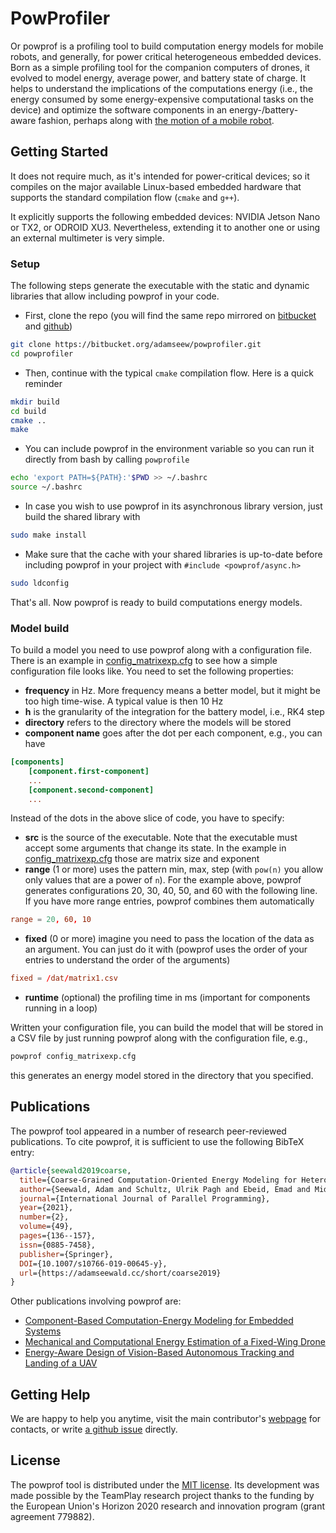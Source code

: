 
# PowProfiler

Or powprof is a profiling tool to build computation energy models for mobile robots, and generally, for power critical heterogeneous embedded devices. Born as a simple profiling tool for the companion computers of drones, it evolved to model energy, average power, and battery state of charge. It helps to understand the implications of the computations energy (i.e., the energy consumed by some energy-expensive computational tasks on the device) and optimize the software components in an energy-/battery- aware fashion, perhaps along with [the motion of a mobile robot](https://github.com/adamseew/energy-planning-paper).

## Getting Started

It does not require much, as it's intended for power-critical devices; so it compiles on the major available Linux-based embedded hardware that supports the standard compilation flow (`cmake` and `g++`).

It explicitly supports the following embedded devices: NVIDIA Jetson Nano or TX2, or ODROID XU3. Nevertheless, extending it to another one or using an external multimeter is very simple.

### Setup
The following steps generate the executable with the static and dynamic libraries that allow including powprof in your code. 

* First, clone the repo (you will find the same repo mirrored on [bitbucket](https://bitbucket.org/adamseew/powprofiler.git) and [github](https://github.com/adamseew/powprofiler.git))
```bash
git clone https://bitbucket.org/adamseew/powprofiler.git
cd powprofiler
```
* Then, continue with the typical `cmake` compilation flow. Here is a quick reminder
```bash
mkdir build
cd build
cmake ..
make
```
* You can include powprof in the environment variable so you can run it directly from bash by calling `powprofile`
```bash
echo 'export PATH=${PATH}:'$PWD >> ~/.bashrc
source ~/.bashrc
```
* In case you wish to use powprof in its asynchronous library version, just build the shared library with
```bash
sudo make install
```
* Make sure that the cache with your shared libraries is up-to-date before including powprof in your project with `#include <powprof/async.h>`
```bash
sudo ldconfig
```

That's all. Now powprof is ready to build computations energy models.

### Model build

To build a model you need to use powprof along with a configuration file. There is an example in [config_matrixexp.cfg](config_matrixexp.cfg) to see how a simple configuration file looks like. You need to set the following properties:

* __frequency__ in Hz. More frequency means a better model, but it might be too high time-wise. A typical value is then 10 Hz
* __h__ is the granularity of the integration for the battery model, i.e., RK4 step
* __directory__ refers to the directory where the models will be stored
* __component name__ goes after the dot per each component, e.g., you can have
```conf
[components]
    [component.first-component]
    ...
    [component.second-component]
    ...
```

Instead of the dots in the above slice of code, you have to specify:

* __src__ is the source of the executable. Note that the executable must accept some arguments that change its state. In the example in [config_matrixexp.cfg](config_matrixexp.cfg) those are matrix size and exponent
* __range__ (1 or more) uses the pattern min, max, step (with `pow(n)` you allow only values that are a power of `n`). For the example above, powprof generates configurations 20, 30, 40, 50, and 60 with the following line. If you have more range entries, powprof combines them automatically 
```conf
range = 20, 60, 10
```
* __fixed__ (0 or more) imagine you need to pass the location of the data as an argument. You can just do it with (powprof uses the order of your entries to understand the order of the arguments)
```conf
fixed = /dat/matrix1.csv
```
* __runtime__ (optional) the profiling time in ms (important for components running in a loop)

Written your configuration file, you can build the model that will be stored in a CSV file by just running powprof along with the configuration file, e.g.,
```bash
powprof config_matrixexp.cfg
```
this generates an energy model stored in the directory that you specified.

## Publications

The powprof tool appeared in a number of research peer-reviewed publications. To cite powprof, it is sufficient to use the following BibTeX entry:
```bibtex
@article{seewald2019coarse,
  title={Coarse-Grained Computation-Oriented Energy Modeling for Heterogeneous Parallel Embedded Systems},
  author={Seewald, Adam and Schultz, Ulrik Pagh and Ebeid, Emad and Midtiby, Henrik Skov},
  journal={International Journal of Parallel Programming},
  year={2021},
  number={2},
  volume={49},
  pages={136--157},
  issn={0885-7458},
  publisher={Springer},
  DOI={10.1007/s10766-019-00645-y},
  url={https://adamseewald.cc/short/coarse2019}
}
```

Other publications involving powprof are:

* [Component-Based Computation-Energy Modeling for Embedded Systems](https://adamseewald.cc/publications/component-based-computation-energy-modeling-for-embedded-systems/preprint/)
* [Mechanical and Computational Energy Estimation of a Fixed-Wing Drone](https://adamseewald.cc/publications/mechanical-and-computational-energy-estimation-of-a-fixed-wing-drone/preprint/)
* [Energy-Aware Design of Vision-Based Autonomous Tracking and Landing of a UAV](https://adamseewald.cc/publications/energy-aware-design-of-vision-based-autonomous-tracking-and-landing-of-a-uav/preprint/)


## Getting Help

We are happy to help you anytime, visit the main contributor's [webpage](https://adamseew.bitbucket.io) for contacts, or write [a github issue](https://github.com/adamseew/powprofiler/issues) directly.

## License

The powprof tool is distributed under the [MIT license](LICENSE.md). Its development was made possible by the TeamPlay research project thanks to the funding by the European Union's Horizon 2020 research and innovation program (grant agreement 779882).
